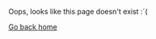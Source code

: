 Oops, looks like this page doesn't exist :´(
<div>
  <p><a href="https://www.miraculousladybug.cf/en/">Go back home</a></p>
</div>
